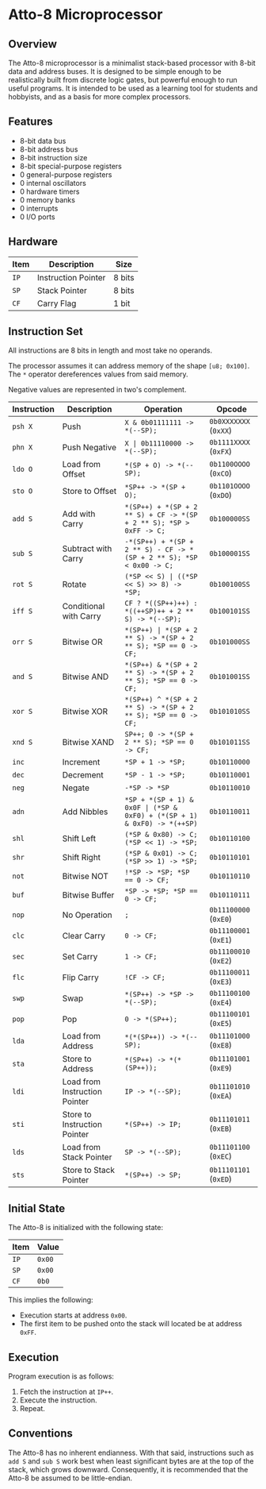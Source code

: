 # Atto-8 Microprocessor

## Overview

The Atto-8 microprocessor is a minimalist stack-based processor with 8-bit data and address buses. It is designed to be simple enough to be realistically built from discrete logic gates, but powerful enough to run useful programs. It is intended to be used as a learning tool for students and hobbyists, and as a basis for more complex processors.

## Features

- 8-bit data bus
- 8-bit address bus
- 8-bit instruction size
- 8-bit special-purpose registers
- 0 general-purpose registers
- 0 internal oscillators
- 0 hardware timers
- 0 memory banks
- 0 interrupts
- 0 I/O ports

## Hardware

| Item | Description         | Size   |
| ---- | ------------------- | ------ |
| `IP` | Instruction Pointer | 8 bits |
| `SP` | Stack Pointer       | 8 bits |
| `CF` | Carry Flag          | 1 bit  |

## Instruction Set

All instructions are 8 bits in length and most take no operands.

The processor assumes it can address memory of the shape `[u8; 0x100]`. The `*` operator dereferences values from said memory.

Negative values are represented in two's complement.

| Instruction | Description                   | Operation                                                                | Opcode                |
| ----------- | ----------------------------- | ------------------------------------------------------------------------ | --------------------- |
| `psh X`     | Push                          | `X & 0b01111111 -> *(--SP);`                                             | `0b0XXXXXXX` (`0xXX`) |
| `phn X`     | Push Negative                 | `X \| 0b11110000 -> *(--SP);`                                            | `0b1111XXXX` (`0xFX`) |
| `ldo O`     | Load from Offset              | `*(SP + O) -> *(--SP);`                                                  | `0b1100OOOO` (`0xCO`) |
| `sto O`     | Store to Offset               | `*SP++ -> *(SP + O);`                                                    | `0b1101OOOO` (`0xDO`) |
| `add S`     | Add with Carry                | `*(SP++) + *(SP + 2 ** S) + CF -> *(SP + 2 ** S); *SP > 0xFF -> C;`      | `0b100000SS`          |
| `sub S`     | Subtract with Carry           | `-*(SP++) + *(SP + 2 ** S) - CF -> *(SP + 2 ** S); *SP < 0x00 -> C;`     | `0b100001SS`          |
| `rot S`     | Rotate                        | `(*SP << S) \| ((*SP << S) >> 8) -> *SP;`                                | `0b100100SS`          |
| `iff S`     | Conditional with Carry        | `CF ? *((SP++)++) : *((++SP)++ + 2 ** S) -> *(--SP);`                    | `0b100101SS`          |
| `orr S`     | Bitwise OR                    | `*(SP++) \| *(SP + 2 ** S) -> *(SP + 2 ** S); *SP == 0 -> CF;`           | `0b101000SS`          |
| `and S`     | Bitwise AND                   | `*(SP++) & *(SP + 2 ** S) -> *(SP + 2 ** S); *SP == 0 -> CF;`            | `0b101001SS`          |
| `xor S`     | Bitwise XOR                   | `*(SP++) ^ *(SP + 2 ** S) -> *(SP + 2 ** S); *SP == 0 -> CF;`            | `0b101010SS`          |
| `xnd S`     | Bitwise XAND                  | `SP++; 0 -> *(SP + 2 ** S); *SP == 0 -> CF;`                             | `0b101011SS`          |
| `inc`       | Increment                     | `*SP + 1 -> *SP;`                                                        | `0b10110000`          |
| `dec`       | Decrement                     | `*SP - 1 -> *SP;`                                                        | `0b10110001`          |
| `neg`       | Negate                        | `-*SP -> *SP`                                                            | `0b10110010`          |
| `adn`       | Add Nibbles                   | `*SP + *(SP + 1) & 0x0F \| (*SP & 0xF0) + (*(SP + 1) & 0xF0) -> *(++SP)` | `0b10110011`          |
| `shl`       | Shift Left                    | `(*SP & 0x80) -> C;  (*SP << 1) -> *SP;`                                 | `0b10110100`          |
| `shr`       | Shift Right                   | `(*SP & 0x01) -> C;  (*SP >> 1) -> *SP;`                                 | `0b10110101`          |
| `not`       | Bitwise NOT                   | `!*SP -> *SP; *SP == 0 -> CF;`                                           | `0b10110110`          |
| `buf`       | Bitwise Buffer                | `*SP -> *SP; *SP == 0 -> CF;`                                            | `0b10110111`          |
| `nop`       | No Operation                  | `;`                                                                      | `0b11100000` (`0xE0`) |
| `clc`       | Clear Carry                   | `0 -> CF;`                                                               | `0b11100001` (`0xE1`) |
| `sec`       | Set Carry                     | `1 -> CF;`                                                               | `0b11100010` (`0xE2`) |
| `flc`       | Flip Carry                    | `!CF -> CF;`                                                             | `0b11100011` (`0xE3`) |
| `swp`       | Swap                          | `*(SP++) -> *SP -> *(--SP);`                                             | `0b11100100` (`0xE4`) |
| `pop`       | Pop                           | `0 -> *(SP++);`                                                          | `0b11100101` (`0xE5`) |
| `lda`       | Load from Address             | `*(*(SP++)) -> *(--SP);`                                                 | `0b11101000` (`0xE8`) |
| `sta`       | Store to Address              | `*(SP++) -> *(*(SP++));`                                                 | `0b11101001` (`0xE9`) |
| `ldi`       | Load from Instruction Pointer | `IP -> *(--SP);`                                                         | `0b11101010` (`0xEA`) |
| `sti`       | Store to Instruction Pointer  | `*(SP++) -> IP;`                                                         | `0b11101011` (`0xEB`) |
| `lds`       | Load from Stack Pointer       | `SP -> *(--SP);`                                                         | `0b11101100` (`0xEC`) |
| `sts`       | Store to Stack Pointer        | `*(SP++) -> SP;`                                                         | `0b11101101` (`0xED`) |

## Initial State

The Atto-8 is initialized with the following state:

| Item | Value  |
| ---- | ------ |
| `IP` | `0x00` |
| `SP` | `0x00` |
| `CF` | `0b0`  |

This implies the following:

- Execution starts at address `0x00`.
- The first item to be pushed onto the stack will located be at address `0xFF`.

## Execution

Program execution is as follows:

1. Fetch the instruction at `IP++`.
2. Execute the instruction.
3. Repeat.

## Conventions

The Atto-8 has no inherent endianness. With that said, instructions such as `add S` and `sub S` work best when least significant bytes are at the top of the stack, which grows downward. Consequently, it is recommended that the Atto-8 be assumed to be little-endian.
